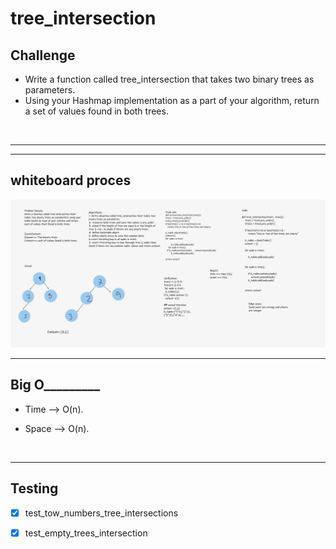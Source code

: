 # tree_intersection

## Challenge

- Write a function called tree_intersection that takes two binary trees as parameters.
- Using your Hashmap implementation as a part of your algorithm, return a set of values found in both trees.

<br>

---



---

## whiteboard proces

![](tree_intersection.png)

---

## Big O_________


- Time --> O(n).

- Space --> O(n).

<br>

---

## Testing

- [x] test_tow_numbers_tree_intersections
- [x] test_empty_trees_intersection




